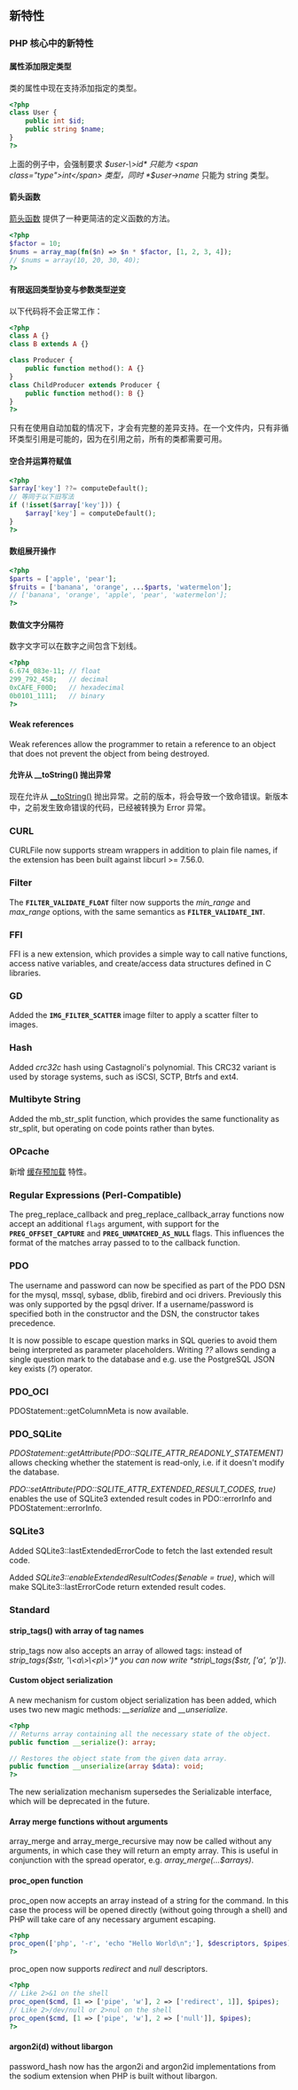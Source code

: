 新特性
------

### PHP 核心中的新特性

#### 属性添加限定类型

类的属性中现在支持添加指定的类型。

``` php
<?php
class User {
    public int $id;
    public string $name;
}
?>
```

上面的例子中，会强制要求 *$user-\>id* 只能为 <span
class="type">int</span> 类型，同时 *$user-\>name* 只能为 <span
class="type">string</span> 类型。

#### 箭头函数

<a href="/functions/arrow.html" class="link">箭头函数</a>
提供了一种更简洁的定义函数的方法。

``` php
<?php
$factor = 10;
$nums = array_map(fn($n) => $n * $factor, [1, 2, 3, 4]);
// $nums = array(10, 20, 30, 40);
?>
```

#### 有限返回类型协变与参数类型逆变

以下代码将不会正常工作：

``` php
<?php
class A {}
class B extends A {}

class Producer {
    public function method(): A {}
}
class ChildProducer extends Producer {
    public function method(): B {}
}
?>
```

只有在使用自动加载的情况下，才会有完整的差异支持。在一个文件内，只有非循环类型引用是可能的，因为在引用之前，所有的类都需要可用。

#### 空合并运算符赋值

``` php
<?php
$array['key'] ??= computeDefault();
// 等同于以下旧写法
if (!isset($array['key'])) {
    $array['key'] = computeDefault();
}
?>
```

#### 数组展开操作

``` php
<?php
$parts = ['apple', 'pear'];
$fruits = ['banana', 'orange', ...$parts, 'watermelon'];
// ['banana', 'orange', 'apple', 'pear', 'watermelon'];
?>
```

#### 数值文字分隔符

数字文字可以在数字之间包含下划线。

``` php
<?php
6.674_083e-11; // float
299_792_458;   // decimal
0xCAFE_F00D;   // hexadecimal
0b0101_1111;   // binary
?>
```

#### Weak references

Weak references allow the programmer to retain a reference to an object
that does not prevent the object from being destroyed.

#### 允许从 \_\_toString() 抛出异常

现在允许从
<a href="/language/oop5/magic.html#object.tostring" class="link">__toString()</a>
抛出异常。之前的版本，将会导致一个致命错误。新版本中，之前发生致命错误的代码，已经被转换为
<span class="classname">Error</span> 异常。

### CURL

<span class="classname">CURLFile</span> now supports stream wrappers in
addition to plain file names, if the extension has been built against
libcurl \>= 7.56.0.

### Filter

The **`FILTER_VALIDATE_FLOAT`** filter now supports the *min\_range* and
*max\_range* options, with the same semantics as
**`FILTER_VALIDATE_INT`**.

### FFI

FFI is a new extension, which provides a simple way to call native
functions, access native variables, and create/access data structures
defined in C libraries.

### GD

Added the **`IMG_FILTER_SCATTER`** image filter to apply a scatter
filter to images.

### Hash

Added *crc32c* hash using Castagnoli's polynomial. This CRC32 variant is
used by storage systems, such as iSCSI, SCTP, Btrfs and ext4.

### Multibyte String

Added the <span class="function">mb\_str\_split</span> function, which
provides the same functionality as <span
class="function">str\_split</span>, but operating on code points rather
than bytes.

### OPcache

新增 <a href="/opcache/preloading.html" class="link">缓存预加载</a>
特性。

### Regular Expressions (Perl-Compatible)

The <span class="function">preg\_replace\_callback</span> and <span
class="function">preg\_replace\_callback\_array</span> functions now
accept an additional `flags` argument, with support for the
**`PREG_OFFSET_CAPTURE`** and **`PREG_UNMATCHED_AS_NULL`** flags. This
influences the format of the matches array passed to to the callback
function.

### PDO

The username and password can now be specified as part of the PDO DSN
for the mysql, mssql, sybase, dblib, firebird and oci drivers.
Previously this was only supported by the pgsql driver. If a
username/password is specified both in the constructor and the DSN, the
constructor takes precedence.

It is now possible to escape question marks in SQL queries to avoid them
being interpreted as parameter placeholders. Writing *??* allows sending
a single question mark to the database and e.g. use the PostgreSQL JSON
key exists (*?*) operator.

### PDO\_OCI

<span class="methodname">PDOStatement::getColumnMeta</span> is now
available.

### PDO\_SQLite

*PDOStatement::getAttribute(PDO::SQLITE\_ATTR\_READONLY\_STATEMENT)*
allows checking whether the statement is read-only, i.e. if it doesn't
modify the database.

*PDO::setAttribute(PDO::SQLITE\_ATTR\_EXTENDED\_RESULT\_CODES, true)*
enables the use of SQLite3 extended result codes in <span
class="function">PDO::errorInfo</span> and <span
class="function">PDOStatement::errorInfo</span>.

### SQLite3

Added <span class="methodname">SQLite3::lastExtendedErrorCode</span> to
fetch the last extended result code.

Added *SQLite3::enableExtendedResultCodes($enable = true)*, which will
make <span class="methodname">SQLite3::lastErrorCode</span> return
extended result codes.

### Standard

#### strip\_tags() with array of tag names

<span class="function">strip\_tags</span> now also accepts an array of
allowed tags: instead of *strip\_tags($str, '\<a\>\<p\>')* you can now
write *strip\_tags($str, \['a', 'p'\])*.

#### Custom object serialization

A new mechanism for custom object serialization has been added, which
uses two new magic methods: *\_\_serialize* and *\_\_unserialize*.

``` php
<?php
// Returns array containing all the necessary state of the object.
public function __serialize(): array;

// Restores the object state from the given data array.
public function __unserialize(array $data): void;
?>
```

The new serialization mechanism supersedes the <span
class="interfacename">Serializable</span> interface, which will be
deprecated in the future.

#### Array merge functions without arguments

<span class="function">array\_merge</span> and <span
class="function">array\_merge\_recursive</span> may now be called
without any arguments, in which case they will return an empty array.
This is useful in conjunction with the spread operator, e.g.
*array\_merge(...$arrays)*.

#### <span class="function">proc\_open</span> function

<span class="function">proc\_open</span> now accepts an array instead of
a string for the command. In this case the process will be opened
directly (without going through a shell) and PHP will take care of any
necessary argument escaping.

``` php
<?php
proc_open(['php', '-r', 'echo "Hello World\n";'], $descriptors, $pipes);
?>
```

<span class="function">proc\_open</span> now supports *redirect* and
*null* descriptors.

``` php
<?php
// Like 2>&1 on the shell
proc_open($cmd, [1 => ['pipe', 'w'], 2 => ['redirect', 1]], $pipes);
// Like 2>/dev/null or 2>nul on the shell
proc_open($cmd, [1 => ['pipe', 'w'], 2 => ['null']], $pipes);
?>
```

#### argon2i(d) without libargon

<span class="function">password\_hash</span> now has the argon2i and
argon2id implementations from the sodium extension when PHP is built
without libargon.
